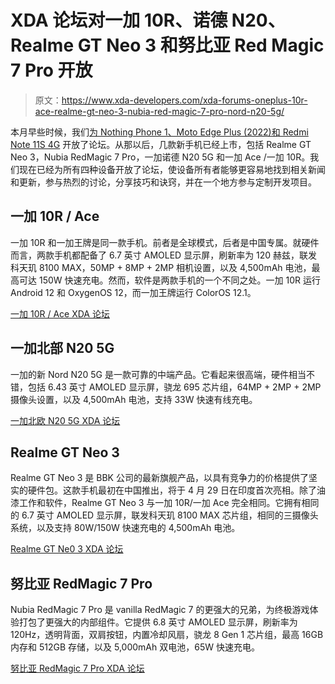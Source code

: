 # XDA 论坛对一加 10R、诺德 N20、Realme GT Neo 3 和努比亚 Red Magic 7 Pro 开放

> 原文：<https://www.xda-developers.com/xda-forums-oneplus-10r-ace-realme-gt-neo-3-nubia-red-magic-7-pro-nord-n20-5g/>

本月早些时候，我们[为 Nothing Phone 1、Moto Edge Plus (2022)和 Redmi Note 11S 4G](https://www.xda-developers.com/xda-forums-nothing-phone-1-moto-edge-plus-2022-redmi-note-11s-4g/) 开放了论坛。从那以后，几款新手机已经上市，包括 Realme GT Neo 3，Nubia RedMagic 7 Pro，一加诺德 N20 5G 和一加 Ace /一加 10R。我们现在已经为所有四种设备开放了论坛，使设备所有者能够更容易地找到相关新闻和更新，参与热烈的讨论，分享技巧和诀窍，并在一个地方参与定制开发项目。

## 一加 10R / Ace

一加 10R 和一加王牌是同一款手机。前者是全球模式，后者是中国专属。就硬件而言，两款手机都配备了 6.7 英寸 AMOLED 显示屏，刷新率为 120 赫兹，联发科天玑 8100 MAX，50MP + 8MP + 2MP 相机设置，以及 4,500mAh 电池，最高可达 150W 快速充电。然而，软件是两款手机的一个不同之处。一加 10R 运行 Android 12 和 OxygenOS 12，而一加王牌运行 ColorOS 12.1。

[一加 10R / Ace XDA 论坛](https://forum.xda-developers.com/f/oneplus-10r-ace.12597/)

## 一加北部 N20 5G

一加的新 Nord N20 5G 是一款可靠的中端产品。它看起来很高端，硬件相当不错，包括 6.43 英寸 AMOLED 显示屏，骁龙 695 芯片组，64MP + 2MP + 2MP 摄像头设置，以及 4,500mAh 电池，支持 33W 快速有线充电。

[一加北欧 N20 5G XDA 论坛](https://forum.xda-developers.com/f/oneplus-nord-n20-5g.12595/)

## Realme GT Neo 3

Realme GT Neo 3 是 BBK 公司的最新旗舰产品，以具有竞争力的价格提供了坚实的硬件包。这款手机最初在中国推出，将于 4 月 29 日在印度首次亮相。除了油漆工作和软件，Realme GT Neo 3 与一加 10R/一加 Ace 完全相同。它拥有相同的 6.7 英寸 AMOLED 显示屏，联发科天玑 8100 MAX 芯片组，相同的三摄像头系统，以及支持 80W/150W 快速充电的 4,500mAh 电池。

[Realme GT Ne0 3 XDA 论坛](https://forum.xda-developers.com/f/realme-gt-neo-3.12599/)

## 努比亚 RedMagic 7 Pro

Nubia RedMagic 7 Pro 是 vanilla RedMagic 7 的更强大的兄弟，为终极游戏体验打包了更强大的内部组件。它提供 6.8 英寸 AMOLED 显示屏，刷新率为 120Hz，透明背面，双肩按钮，内置冷却风扇，骁龙 8 Gen 1 芯片组，最高 16GB 内存和 512GB 存储，以及 5,000mAh 双电池，65W 快速充电。

[努比亚 RedMagic 7 Pro XDA 论坛](https://forum.xda-developers.com/f/nubia-red-magic-7-pro.12593/)